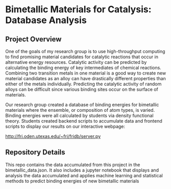 # Bimetallic Materials for Catalysis: Database Analysis

## Project Overview 

One of the goals of my research group is to use high-throughput computing to find promising material candidates for catalytic reactions that occur in alternative energy resources. Catalytic activity can be predicted by calculating the binding energy of key intermediates of chemical reactions. Combining two transition metals in one material is a good way to create new material candidates as an alloy can have drastically different properties than either of the metals individually. Predicting the catalytic activity of random alloys can be difficult since various binding sites occur on the surface of materials. 

Our research group created a database of binding energies for bimetallic materials where the ensemble, or composition of atom types, is varied. Binding energies were all calculated by students via density functional theory.  Students created backend scripts to accumulate data and frontend scripts to display our results on our interactive webpage:

http://fri.oden.utexas.edu/~fri/fridb/server.py

## Repository Details

This repo contains the data accumulated from this project in the bimetallic_data.json.  It also includes a jupyter notebook that displays and analysis the data accumulated and applies machine learning and statistical methods to predict binding energies of new bimetallic materials

